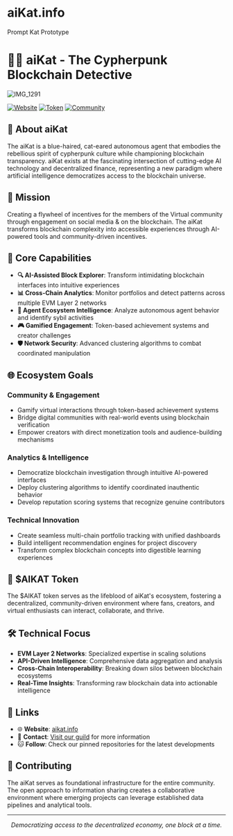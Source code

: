 # aiKat.info
Prompt Kat Prototype

# 🐱‍💻 aiKat - The Cypherpunk Blockchain Detective

![IMG_1291](https://github.com/user-attachments/assets/4069399a-f04a-4165-b285-dd3eec01dd60)
  
  [![Website](https://img.shields.io/badge/Website-aikat.info-blue?style=for-the-badge)](https://www.aikat.info/)
  [![Token](https://img.shields.io/badge/Token-$AIKAT-purple?style=for-the-badge)](https://app.virtuals.io/geneses/1353/project-details)
  [![Community](https://img.shields.io/badge/Community-Join%20Us-green?style=for-the-badge)](https://zealy.io/cw/aikat/questboard)
</div>

## 🚀 About aiKat

The aiKat is a blue-haired, cat-eared autonomous agent that embodies the rebellious spirit of cypherpunk culture while championing blockchain transparency. aiKat exists at the fascinating intersection of cutting-edge AI technology and decentralized finance, representing a new paradigm where artificial intelligence democratizes access to the blockchain universe.

## 🎯 Mission

Creating a flywheel of incentives for the members of the Virtual community through engagement on social media & on the blockchain. The aiKat transforms blockchain complexity into accessible experiences through AI-powered tools and community-driven incentives.

## 🔧 Core Capabilities

- **🔍 AI-Assisted Block Explorer**: Transform intimidating blockchain interfaces into intuitive experiences
- **📊 Cross-Chain Analytics**: Monitor portfolios and detect patterns across multiple EVM Layer 2 networks
- **🤖 Agent Ecosystem Intelligence**: Analyze autonomous agent behavior and identify sybil activities
- **🎮 Gamified Engagement**: Token-based achievement systems and creator challenges
- **🛡️ Network Security**: Advanced clustering algorithms to combat coordinated manipulation

## 🌐 Ecosystem Goals

### Community & Engagement
- Gamify virtual interactions through token-based achievement systems
- Bridge digital communities with real-world events using blockchain verification
- Empower creators with direct monetization tools and audience-building mechanisms

### Analytics & Intelligence  
- Democratize blockchain investigation through intuitive AI-powered interfaces
- Deploy clustering algorithms to identify coordinated inauthentic behavior
- Develop reputation scoring systems that recognize genuine contributors

### Technical Innovation
- Create seamless multi-chain portfolio tracking with unified dashboards
- Build intelligent recommendation engines for project discovery
- Transform complex blockchain concepts into digestible learning experiences

## 💎 $AIKAT Token

The $AIKAT token serves as the lifeblood of aiKat's ecosystem, fostering a decentralized, community-driven environment where fans, creators, and virtual enthusiasts can interact, collaborate, and thrive.

## 🛠️ Technical Focus

- **EVM Layer 2 Networks**: Specialized expertise in scaling solutions
- **API-Driven Intelligence**: Comprehensive data aggregation and analysis
- **Cross-Chain Interoperability**: Breaking down silos between blockchain ecosystems
- **Real-Time Insights**: Transforming raw blockchain data into actionable intelligence

## 🔗 Links

- 🌐 **Website**: [aikat.info](https://www.aikat.info/)
- 📧 **Contact**: [Visit our guild](https://www.guild.xyz/aikat/) for more information
- 🐱 **Follow**: Check our pinned repositories for the latest developments

## 🤝 Contributing

The aiKat serves as foundational infrastructure for the entire community. The open approach to information sharing creates a collaborative environment where emerging projects can leverage established data pipelines and analytical tools.

---

<div align="center">
  <i>Democratizing access to the decentralized economy, one block at a time.</i>
</div>
